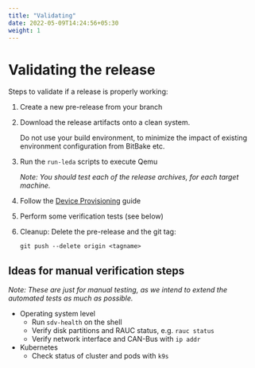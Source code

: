 ```yaml
---
title: "Validating"
date: 2022-05-09T14:24:56+05:30
weight: 1
---
```


# Validating the release

Steps to validate if a release is properly working:

1. Create a new pre-release from your branch
2. Download the release artifacts onto a clean system.

   Do not use your build environment, to minimize the impact of existing environment configuration from BitBake etc.
3. Run the `run-leda` scripts to execute Qemu

   *Note: You should test each of the release archives, for each target machine.*
4. Follow the [Device Provisioning](/docs/device-provisioning/) guide
5. Perform some verification tests (see below)
6. Cleanup: Delete the pre-release and the git tag:

       git push --delete origin <tagname>

## Ideas for manual verification steps

*Note: These are just for manual testing, as we intend to extend the automated tests as much as possible.*

- Operating system level
  - Run `sdv-health` on the shell
  - Verify disk partitions and RAUC status, e.g. `rauc status`
  - Verify network interface and CAN-Bus with `ip addr`
- Kubernetes
  - Check status of cluster and pods with `k9s`

